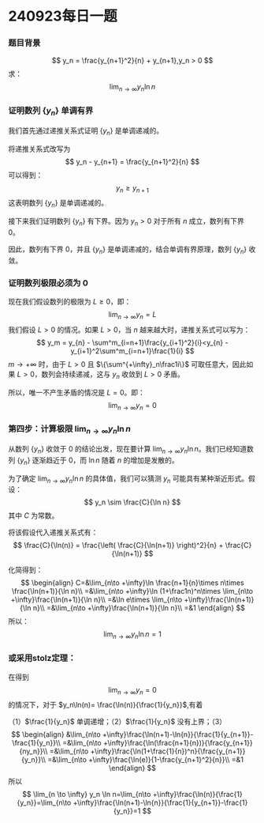 # 240923每日一题

### 题目背景

$$
y_n = \frac{y_{n+1}^2}{n} + y_{n+1},y_n > 0
$$
求：
$$
\lim_{n \to \infty} y_n \ln n
$$
### 证明数列 $\{y_n\}$ 单调有界

我们首先通过递推关系式证明 $\{y_n\}$ 是单调递减的。

将递推关系式改写为
$$
y_n - y_{n+1} = \frac{y_{n+1}^2}{n}
$$
可以得到：
$$
y_n \geq y_{n+1}
$$
这表明数列 $\{y_n\}$ 是单调递减的。

接下来我们证明数列 $\{y_n\}$ 有下界。因为 $y_n > 0$ 对于所有 $n$ 成立，数列有下界 0。

因此，数列有下界 $0$，并且 $\{y_n\}$ 是单调递减的，结合单调有界原理，数列 $\{y_n\}$ 收敛。

### 证明数列极限必须为 0

现在我们假设数列的极限为 $L \geq 0$，即：
$$
\lim_{n \to \infty} y_n = L
$$
我们假设 $L > 0$ 的情况。如果 $L > 0$，当 $n$ 越来越大时，递推关系式可以写为：
$$
y_m = y_{n} - \sum^m_{i=n+1}\frac{y_{i+1}^2}{i}<y_{n} - y_{i+1}^2\sum^m_{i=n+1}\frac{1}{i}
$$
$m \to +\infty$ 时，由于 $L > 0$ 且 $\{\sum^{+\infty}_n\frac1i\}$ 可取任意大，因此如果 $L > 0$，数列会持续递减，这与 $y_n$ 收敛到 $L > 0$ 矛盾。

所以，唯一不产生矛盾的情况是 $L = 0$。即：
$$
\lim_{n \to \infty} y_n = 0
$$

### 第四步：计算极限 $\lim_{n \to \infty} y_n \ln n$

从数列 $\{y_n\}$ 收敛于 0 的结论出发，现在要计算 $\lim_{n \to \infty} y_n \ln n$。我们已经知道数列 $\{y_n\}$ 逐渐趋近于 0，而 $\ln n$ 随着 $n$ 的增加是发散的。

为了确定 $\lim_{n \to \infty} y_n \ln n$ 的具体值，我们可以猜测 $y_n$ 可能具有某种渐近形式。假设：
$$
y_n \sim \frac{C}{\ln n}
$$
其中 $C$ 为常数。

将该假设代入递推关系式有：
$$
\frac{C}{\ln(n)} = \frac{\left( \frac{C}{\ln(n+1)} \right)^2}{n} + \frac{C}{\ln(n+1)}
$$

化简得到：
$$
\begin{align}
C=&\lim_{n\to +\infty}\ln \frac{n+1}{n}\times n\times \frac{\ln(n+1)}{\ln n}\\
=&\lim_{n\to +\infty}\ln (1+\frac1n)^n\times \lim_{n\to +\infty}\frac{\ln(n+1)}{\ln n}\\
=&\ln e\times \lim_{n\to +\infty}\frac{\ln(n+1)}{\ln n}\\
=&\lim_{n\to +\infty}\frac{\ln(n+1)}{\ln n}\\
=&1
\end{align}
$$
所以：
$$
\lim_{n \to \infty} y_n \ln n = 1
$$


### 或采用stolz定理：

在得到
$$
\lim_{n \to \infty} y_n = 0
$$
的情况下，对于 $y_n\ln(n)= \frac{\ln(n)}{\frac{1}{y_n}}$,有着

（1）$\frac{1}{y_n}$ 单调递增；（2）$\frac{1}{y_n}$ 没有上界；（3）
$$
\begin{align}
&\lim_{n\to +\infty}\frac{\ln(n+1)-\ln{n}}{\frac{1}{y_{n+1}}-\frac{1}{y_n}}\\
=&\lim_{n\to +\infty}\frac{\ln(\frac{n+1}{n})}{\frac{y_{n+1}}{ny_n}}\\
=&\lim_{n\to +\infty}\frac{\ln(1+\frac{1}{n})^n}{\frac{y_{n+1}}{y_n}}\\
=&\lim_{n\to +\infty}\frac{\ln(e)}{1-\frac{y_{n+1}^2}{n}}\\
=&1
\end{align}
$$
所以
$$
\lim_{n \to \infty} y_n \ln n=\lim_{n\to +\infty}\frac{\ln(n)}{\frac{1}{y_n}}=\lim_{n\to +\infty}\frac{\ln(n+1)-\ln{n}}{\frac{1}{y_{n+1}}-\frac{1}{y_n}}=1
$$
